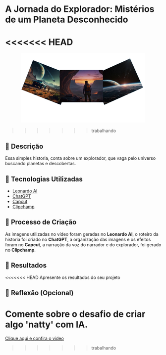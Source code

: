 # A Jornada do Explorador: Mistérios de um Planeta Desconhecido 

<<<<<<< HEAD
=======

<p align="center">
<img 
    src="./assets/capa-video.png"
    width="400"  
/>
</p>


>>>>>>> trabalhando
## 📒 Descrição
Essa simples historia, conta sobre um explorador, que vaga pelo universo buscando planetas e descobertas.

## 🤖 Tecnologias Utilizadas
- [Leonardo AI](https://app.leonardo.ai/) 
- [ChatGPT](https://chatgpt.com/)
- [Capcut](https://www.capcut.com/)
- [Clipchamp](https://clipchamp.com/)

## 🧐 Processo de Criação
As imagens utilizadas no vídeo foram geradas no **Leonardo AI**, o roteiro da historia foi criado no **ChatGPT**, a organização das imagens e os efeitos foram no **Capcut**,  a narração da voz do narrador e do explorador, foi gerado no **Clipchamp**.

## 🚀 Resultados
<<<<<<< HEAD
Apresente os resultados do seu projeto

## 💭 Reflexão (Opcional)
Comente sobre o desafio de criar algo 'natty' com IA.
=======
<a href="https://github.com/SergioSinhoca/lab-natty-or-not/tree/main/video"
 title="View PDF now"> Clique aqui e confira o vídeo</a>

>>>>>>> trabalhando
